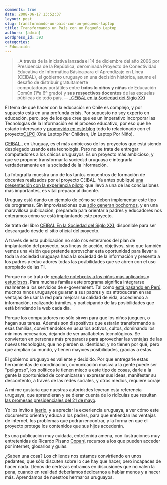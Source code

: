 ```yaml
---
comments: true
date: 2008-06-17 13:52:37
layout: post
slug: transformando-un-pais-con-un-pequeno-laptop
title: Transformando un País con un Pequeño Laptop
authors: [admin]
wordpress_id: 393
categories:
- Educación
---
```


> _A través de la iniciativa lanzada el 14 de diciembre del año 2006 por Presidencia de la República, denominada Proyecto de Conectividad Educativa de Informática Básica para el Aprendizaje en Línea (CEIBAL), el gobierno uruguayo en una decisión histórica, asume el desafío de distribuir gratuitamente   
computadoras portátiles entre **todos lo niños y niñas** de Educación Común (1ºa 6º grado) y **sus respectivos docentes** de las escuelas públicas de todo país. -- _[CEIBAL en la Sociedad del Siglo XXI](http://www.ceibal.edu.uy/gobiernoelectronico/pdf_libro/Libro_CEIBAL_en_la_sociedad_del_siglo_XXI.pdf)

El tema de qué hacer con la educación en Chile es complejo, y por supuesto está en una profunda crisis. Por supuesto no soy experto en educación, pero, soy de los que cree que es un imperativo incorporar las Tecnologías de la Información en el proceso educativo, por eso que he estado interesado y [promovido en este blog](http://www.lnds.net/ulpn/) todo lo relacionado con el proyecto[OLPC ](http://www.laptop.org/)(One Laptop Per Children, Un Laptop Por Niño).

[CEIBAL ](http://www.ceibal.edu.uy/portal/), en Uruguay, es el más ambicioso de los proyectos que está siendo desplegado usando esta tecnología. Pero no se trata de entregar computadores a los chicos uruguayos. Es un proyecto más ambicioso, y que se propone transformar la sociedad uruguaya e integrarla verdaderamente en la sociedad de la información.

La fotografía muestra uno de los tantos encuentros de formación de docentes realizados por el proyecto CEIBAL. Ya antes publiqué [una presentación con la experiencia piloto](/2007/11/el_proyecto_ceibal_midiendo_el_impacto_d.html), que llevó a una de las conclusiones más importantes, es vital preparar al docente.

Uruguay está dando un ejemplo de cómo se deben implementar este tipo de programas. Sin improvisaciones que [sólo generan bochornos](http://www.lnds.net/2008/07/un_computador_por_nino_el_caso_rumano.html), y en una maravillosa publicación, preparada para orientar a padres y educadores nos enteramos cómo se está implantando este proyecto.

Se trata del libro [CEIBAL En la Sociedad del Siglo XXI](http://www.ceibal.edu.uy/gobiernoelectronico/pdf_libro/Libro_CEIBAL_en_la_sociedad_del_siglo_XXI.pdf), disponible para ser descargado desde el sitio oficial del proyecto.

A través de esta publicación no sólo nos enteramos del plan de implantación del proyecto, sus lineas de acción, objetivos, sino que también vemos una visión que pretende aprovechar esta oportunidad para llevar a toda la sociedad uruguaya hacia la sociedad de la información y presenta a los padres y educ
adores todas las posibilidades que se abren con el uso apropiado de las TI.

Porque no se trata de [regalarle notebooks a los niños más aplicados y estudiosos](http://www.lnds.net/2008/05/una_playstation_por_nino.html). Para muchas familas este programa significa integrarse realmente a los servicios de e-government. Tal como [está pasando en Perú](http://www.lnds.net/2008/02/laptops_para_escolares_peruanos_se_distr.html), muchos niños uruguayos guiarán a sus padres y los introducirán en las ventajas de usar la red para mejorar su calidad de vida, accediendo a información, realizando trámites, y participando de las posibilidades que está brindando la web cada día.

Porque los computadores no sólo sirven para que los niños jueguen, o hagan sus tareas. Además son dispositivos que estarán transformando a esas familias, convirtiéndolos en usuarios activos, cultos, dominando los mínimos necesarios, dejando de ser analfabetos tecnológicos. Se convierten en personas más preparadas para aprovechar las ventajas de las nuevas tecnologías, que no pierden su identidad, y no tienen por qué, pero que amplían su mundo, y tienen mayores posibilidades, gracias a estas.

El gobierno uruguayo es valiente y decidido. Por que entregarle estas herramientas de coordinación, comunicación masiva a la gente puede ser "peligroso", los políticos le tienen miedo a este tipo de cosas, darle a la gente la oportunidad de comunicarse y expresar sus ideas, manifestar su descontento, a través de las redes sociales, y otros medios, requiere coraje.

A mi me gustaría que nuestras autoridades leyeran esta referencia uruguaya, que aprendieran y se dieran cuenta de lo ridículas que resultan [las promesas presidenciales del 21 de mayo](http://www.lnds.net/2008/05/una_playstation_por_nino.html).

Yo los invito a [leerlo](http://www.ceibal.edu.uy/gobiernoelectronico/pdf_libro/Libro_CEIBAL_en_la_sociedad_del_siglo_XXI.pdf), y a apreciar la experiencia uruguaya, a ver cómo este documento orienta y educa a los padres, para que entiendan las ventajas de internet, los problemas que podrán encontrar, y la forma en que el proyecto protege los contenidos que sus hijos accederán.

Es una publicación muy cuidada, entretenida amena, con ilustraciones muy entretenidas de Ricardo Pisano [Copani](http://www.coyoteanimacion.com/), recursos a los que pueden acceder por internet, glosarios y guias.

¿Saben una cosa? Los chilenos nos estamos convirtiendo en unos pedantes, que sólo discuten sobre lo que hay que hacer, pero incapaces de hacer nada. Llenos de certezas entramos en discusiones que no valen la pena, cuando en realidad deberíamos dedicarnos a hablar menos y a hacer más. Aprendamos de nuestros hermanos uruguayos.


